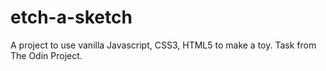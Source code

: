 # etch-a-sketch
A project to use vanilla Javascript, CSS3, HTML5 to make a toy. Task from The Odin Project.
